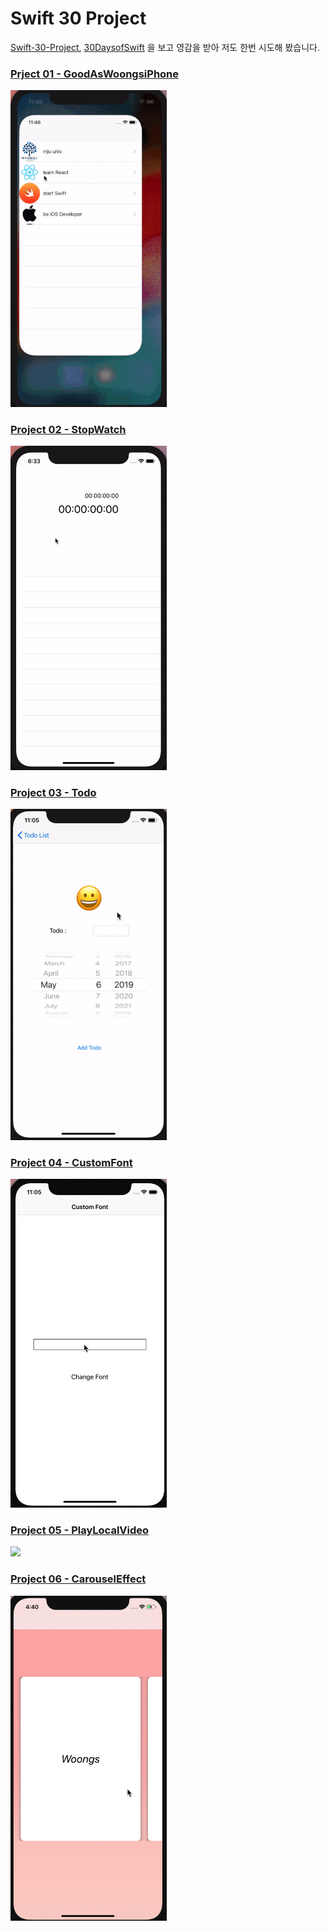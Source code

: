 # Swift 30 Project

[Swift-30-Project](https://github.com/soapyigu/Swift-30-Projects), [30DaysofSwift](https://github.com/allenwong/30DaysofSwift) 을 보고 영감을 받아 저도 한번 시도해 봤습니다.  


### [Prject 01 - GoodAsWoongsiPhone](Project%2001%20-%20GoodAsWoongsiPhone)
<img src="Project%2001%20-%20GoodAsWoongsiPhone/GoodAsWoongsiPhone.gif" width="250" />


### [Project 02 - StopWatch](Project%2002%20-%20StopWatch)
<img src="Project%2002%20-%20StopWatch/StopWatch.gif" width="250" />


### [Project 03 - Todo](Project%2003%20-%20Todo)
<img src="Project%2003%20-%20Todo/Todo.gif" width="250" />

### [Project 04 - CustomFont](Project%2004%20-%20CustomFont)
<img src="Project%2004%20-%20CustomFont/CustomFont.gif" width="250" />

### [Project 05 - PlayLocalVideo](Project%2002%20-%20PlayLocalVideo)
<img src="Project%2005%20-%20PlayLocalVideo/PlayLocalVideo.gif" width="250" />

### [Project 06 - CarouselEffect](Project%2002%20-%20CarouselEffect)
<img src="Project%2006%20-%20CarouselEffect/CarouselEffect.gif" width="250" />
